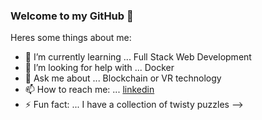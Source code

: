 ### Welcome to my GitHub 👋


Heres some things about me:

- 🌱 I’m currently learning ... Full Stack Web Development
- 🤔 I’m looking for help with ... Docker
- 💬 Ask me about ... Blockchain or VR technology 
- 📫 How to reach me: ... [linkedin](https://www.linkedin.com/in/trenteng/)
- ⚡ Fun fact: ... I have a collection of twisty puzzles 
-->
